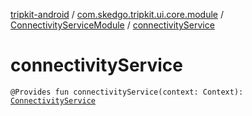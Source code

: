 [tripkit-android](../../index.md) / [com.skedgo.tripkit.ui.core.module](../index.md) / [ConnectivityServiceModule](index.md) / [connectivityService](./connectivity-service.md)

# connectivityService

`@Provides fun connectivityService(context: Context): `[`ConnectivityService`](../../com.skedgo.tripkit.data.connectivity/-connectivity-service/index.md)